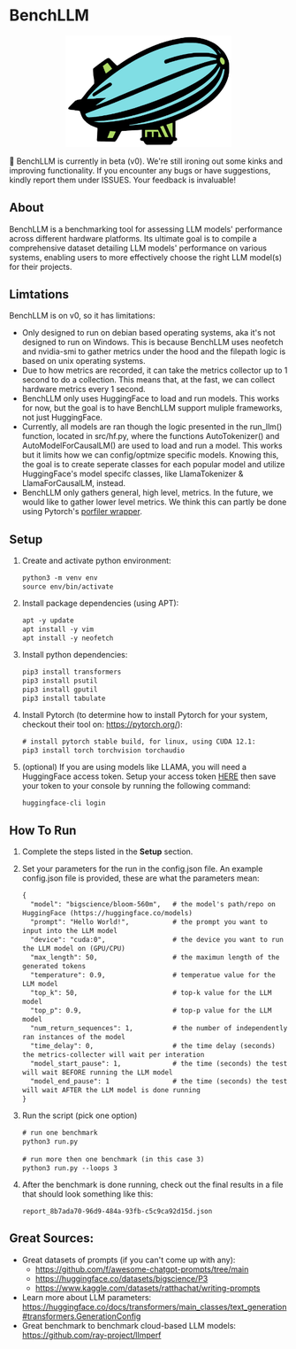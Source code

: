 # BenchLLM

<p align="center">
  <img width="300" src="./assets/docs/logo.png">
</p>

🚧 BenchLLM is currently in beta (v0). We're still ironing out some kinks and improving functionality. If you encounter any bugs or have suggestions, kindly report them under ISSUES. Your feedback is invaluable!

## About

BenchLLM is a benchmarking tool for assessing LLM models' performance across different hardware platforms. Its ultimate goal is to compile a comprehensive dataset detailing LLM models' performance on various systems, enabling users to more effectively choose the right LLM model(s) for their projects.

## Limtations

BenchLLM is on v0, so it has limitations:
- Only designed to run on debian based operating systems, aka it's not designed to run on Windows. This is because BenchLLM uses neofetch and nvidia-smi to gather metrics under the hood and the filepath logic is based on unix operating systems.
- Due to how metrics are recorded, it can take the metrics collector up to 1 second to do a collection. This means that, at the fast, we can collect hardware metrics every 1 second.
- BenchLLM only uses HuggingFace to load and run models. This works for now, but the goal is to have BenchLLM support muliple frameworks, not just HuggingFace.
- Currently, all models are ran though the logic presented in the run_llm() function, located in src/hf.py, where the functions AutoTokenizer() and AutoModelForCausalLM() are used to load and run a model. This works but it limits how we can config/optmize specific models. Knowing this, the goal is to create seperate classes for each popular model and utilize HuggingFace's model specifc classes, like LlamaTokenizer & LlamaForCausalLM, instead.
- BenchLLM only gathers general, high level, metrics. In the future, we would like to gather lower level metrics. We think this can partly be done using Pytorch's [porfiler wrapper](https://pytorch.org/tutorials/recipes/recipes/profiler_recipe.html).

## Setup

1. Create and activate python environment:
    ```
    python3 -m venv env
    source env/bin/activate
    ```

2. Install package dependencies (using APT):
    ```
    apt -y update
    apt install -y vim
    apt install -y neofetch
    ```

3. Install python dependencies:
    ```
    pip3 install transformers
    pip3 install psutil
    pip3 install gputil
    pip3 install tabulate
    ```

4. Install Pytorch (to determine how to install Pytorch for your system, checkout their tool on: https://pytorch.org/):
    ```
    # install pytorch stable build, for linux, using CUDA 12.1:
    pip3 install torch torchvision torchaudio
    ```

5. (optional) If you are using models like LLAMA, you will need a HuggingFace access token. Setup your access token [HERE](https://huggingface.co/settings/tokens) then save your token to your console by running the following command:
    ```
    huggingface-cli login
    ```

## How To Run

1. Complete the steps listed in the __Setup__ section.

2. Set your parameters for the run in the config.json file. An example config.json file is provided, these are what the parameters mean:
    ```
    {
      "model": "bigscience/bloom-560m",   # the model's path/repo on HuggingFace (https://huggingface.co/models)
      "prompt": "Hello World!",           # the prompt you want to input into the LLM model
      "device": "cuda:0",                 # the device you want to run the LLM model on (GPU/CPU)
      "max_length": 50,                   # the maximun length of the generated tokens
      "temperature": 0.9,                 # temperatue value for the LLM model
      "top_k": 50,                        # top-k value for the LLM model
      "top_p": 0.9,                       # top-p value for the LLM model
      "num_return_sequences": 1,          # the number of independently ran instances of the model
      "time_delay": 0,                    # the time delay (seconds) the metrics-collecter will wait per interation
      "model_start_pause": 1,             # the time (seconds) the test will wait BEFORE running the LLM model
      "model_end_pause": 1                # the time (seconds) the test will wait AFTER the LLM model is done running
    } 
    ```

3. Run the script (pick one option)
    ```
    # run one benchmark
    python3 run.py

    # run more then one benchmark (in this case 3)
    python3 run.py --loops 3
    ```

4. After the benchmark is done running, check out the final results in a file that should look something like this:
    ```
    report_8b7ada70-96d9-484a-93fb-c5c9ca92d15d.json
    ```

## Great Sources:
- Great datasets of prompts (if you can't come up with any):
  - https://github.com/f/awesome-chatgpt-prompts/tree/main
  - https://huggingface.co/datasets/bigscience/P3
  - https://www.kaggle.com/datasets/ratthachat/writing-prompts
- Learn more about LLM parameters: https://huggingface.co/docs/transformers/main_classes/text_generation#transformers.GenerationConfig
- Great benchmark to benchmark cloud-based LLM models: https://github.com/ray-project/llmperf
